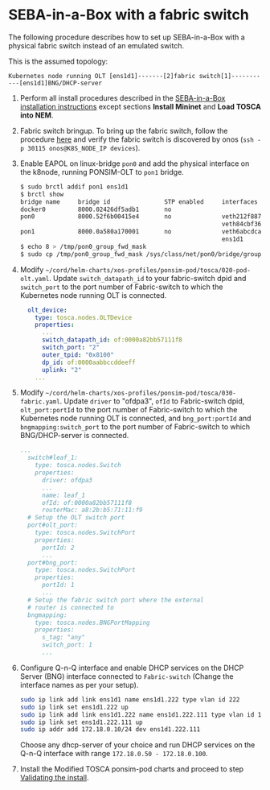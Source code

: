 # SEBA-in-a-Box with a fabric switch

The following procedure describes how to set up SEBA-in-a-Box with a physical fabric switch instead of an emulated switch.

This is the assumed topology:

```text
Kubernetes node running OLT [ens1d1]-------[2]fabric switch[1]-----------[ens1d1]BNG/DHCP-server
```

1. Perform all install procedures described in the [SEBA-in-a-Box installation instructions](siab.md) except sections **Install Mininet** and **Load TOSCA into NEM**.

1. Fabric switch bringup.  To bring up the fabric switch, follow the procedure [here](../../installation/fabric-setup.md) and verify the fabric switch is discovered by onos (`ssh -p 30115 onos@K8S_NODE_IP devices`).

1. Enable EAPOL on linux-bridge `pon0` and add the physical interface on the k8node, running PONSIM-OLT to `pon1` bridge.

    ```bash
    $ sudo brctl addif pon1 ens1d1
    $ brctl show
    bridge name     bridge id               STP enabled     interfaces
    docker0         8000.02426df5adb1       no
    pon0            8000.52f6b00415e4       no              veth212f887a
                                                            veth84cbf365
    pon1            8000.0a580a170001       no              veth6abcdca3
                                                            ens1d1
    $ echo 8 > /tmp/pon0_group_fwd_mask
    $ sudo cp /tmp/pon0_group_fwd_mask /sys/class/net/pon0/bridge/group_fwd_mask
    ```

1. Modify `~/cord/helm-charts/xos-profiles/ponsim-pod/tosca/020-pod-olt.yaml`.  Update `switch_datapath_id` to your fabric-switch dpid and `switch_port` to the port number of Fabric-switch to which the Kubernetes node running OLT is connected.
    ```yaml
      olt_device:
        type: tosca.nodes.OLTDevice
        properties:
          ...
          switch_datapath_id: of:0000a82bb57111f8
          switch_port: "2"
          outer_tpid: "0x8100"
          dp_id: of:0000aabbccddeeff
          uplink: "2"
        ...
    ```

1. Modify `~/cord/helm-charts/xos-profiles/ponsim-pod/tosca/030-fabric.yaml`.  Update `driver` to "ofdpa3", `ofId` to Fabric-switch dpid, `olt_port:portId` to the port number of Fabric-switch to which the Kubernetes node running OLT is connected, and `bng_port:portId` and `bngmapping:switch_port` to the port number of Fabric-switch to which BNG/DHCP-server is connected.
    ```yaml
    ...
      switch#leaf_1:
        type: tosca.nodes.Switch
        properties:
          driver: ofdpa3
          ...
          name: leaf_1
          ofId: of:0000a82bb57111f8
          routerMac: a8:2b:b5:71:11:f9
      # Setup the OLT switch port
      port#olt_port:
        type: tosca.nodes.SwitchPort
        properties:
          portId: 2
          ...
      port#bng_port:
        type: tosca.nodes.SwitchPort
        properties:
          portId: 1
          ...
      # Setup the fabric switch port where the external
      # router is connected to
      bngmapping:
        type: tosca.nodes.BNGPortMapping
        properties:
          s_tag: "any"
          switch_port: 1
          ...
    ```

1. Configure Q-n-Q interface and enable DHCP services on the DHCP Server (BNG) interface connected to `Fabric-switch` (Change the interface names as per your setup).
    
    ```bash
    sudo ip link add link ens1d1 name ens1d1.222 type vlan id 222
    sudo ip link set ens1d1.222 up
    sudo ip link add link ens1d1.222 name ens1d1.222.111 type vlan id 111
    sudo ip link set ens1d1.222.111 up
    sudo ip addr add 172.18.0.10/24 dev ens1d1.222.111
    ```
    Choose any dhcp-server of your choice and run DHCP services on the Q-n-Q interface with range `172.18.0.50 - 172.18.0.100`.

1. Install the Modified TOSCA ponsim-pod charts and proceed to step [Validating the install](siab.md#validating-the-install).
